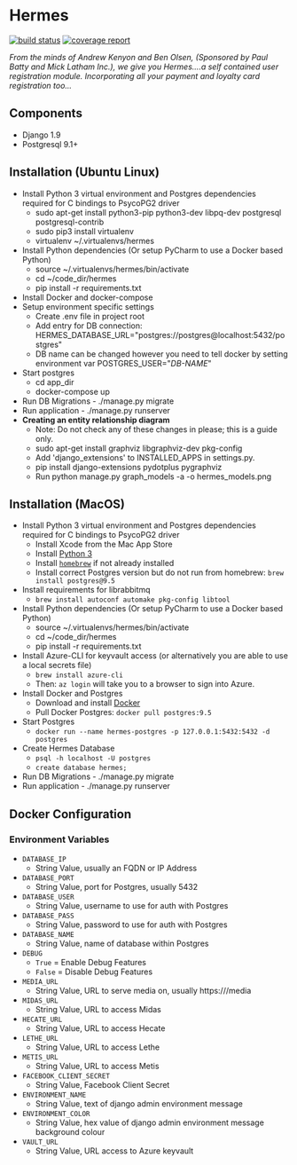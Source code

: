 # Hermes

[![build status](https://gitlab.com/hellobink/Olympus/hermes/badges/master/build.svg)](https://gitlab.com/hellobink/Olympus/hermes/commits/master) [![coverage report](https://gitlab.com/hellobink/Olympus/hermes/badges/master/coverage.svg)](https://gitlab.com/hellobink/Olympus/hermes/commits/master)

*From the minds of Andrew Kenyon and Ben Olsen, (Sponsored by Paul Batty and Mick Latham Inc.),
 we give you Hermes....a self contained user registration module. Incorporating all your payment and loyalty card registration too...*

## Components
 * Django 1.9
 * Postgresql 9.1+

## Installation (Ubuntu Linux)
 * Install Python 3 virtual environment and Postgres dependencies required for C bindings to PsycoPG2 driver
   * sudo apt-get install python3-pip python3-dev libpq-dev postgresql postgresql-contrib
   * sudo pip3 install virtualenv
   * virtualenv ~/.virtualenvs/hermes
 * Install Python dependencies (Or setup PyCharm to use a Docker based Python)
   * source  ~/.virtualenvs/hermes/bin/activate
   * cd ~/code_dir/hermes
   * pip install -r requirements.txt
 * Install Docker and docker-compose
 * Setup environment specific settings
   * Create .env file in project root
   * Add entry for DB connection: HERMES_DATABASE_URL="postgres://postgres@localhost:5432/postgres"
   * DB name can be changed however you need to tell docker by setting environment var POSTGRES_USER="*DB-NAME*"
 * Start postgres
   * cd app_dir
   * docker-compose up
 * Run DB Migrations - ./manage.py migrate
 * Run application - ./manage.py runserver
 * __Creating an entity relationship diagram__
   * Note: Do not check any of these changes in please; this is a guide only.
   * sudo apt-get install graphviz libgraphviz-dev pkg-config
   * Add 'django_extensions' to INSTALLED_APPS in settings.py.
   * pip install django-extensions pydotplus pygraphviz
   * Run python manage.py graph_models -a -o hermes_models.png

## Installation (MacOS)
 * Install Python 3 virtual environment and Postgres dependencies required for C bindings to PsycoPG2 driver
 	* Install Xcode from the Mac App Store
 	* Install [Python 3](https://www.python.org/downloads/mac-osx/) 
 	* Install [`homebrew`](https://brew.sh) if not already installed
 	* Install correct Postgres version but do not run from homebrew: `brew install postgres@9.5`
 * Install requirements for librabbitmq
   * `brew install autoconf automake pkg-config libtool`
 * Install Python dependencies (Or setup PyCharm to use a Docker based Python)
   * source  ~/.virtualenvs/hermes/bin/activate
   * cd ~/code_dir/hermes
   * pip install -r requirements.txt
 * Install Azure-CLI for keyvault access (or alternatively you are able to use a local secrets file)
   * `brew install azure-cli`    
   * Then: `az login` will take you to a browser to sign into Azure.   
 * Install Docker and Postgres
 	* Download and install [Docker](https://docs.docker.com/docker-for-mac/install/)
 	* Pull Docker Postgres: `docker pull postgres:9.5`
 * Start Postgres
 	* `docker run --name hermes-postgres -p 127.0.0.1:5432:5432 -d postgres`
 * Create Hermes Database
 	* `psql -h localhost -U postgres`
 	* `create database hermes;` 
 * Run DB Migrations - ./manage.py migrate
 * Run application - ./manage.py runserver

## Docker Configuration

### Environment Variables

- `DATABASE_IP`
  - String Value, usually an FQDN or IP Address
- `DATABASE_PORT`
  - String Value, port for Postgres, usually 5432
- `DATABASE_USER`
  - String Value, username to use for auth with Postgres
- `DATABASE_PASS`
  - String Value, password to use for auth with Postgres
- `DATABASE_NAME`
  - String Value, name of database within Postgres
- `DEBUG`
  - `True` = Enable Debug Features
  - `False` = Disable Debug Features
- `MEDIA_URL`
  - String Value, URL to serve media on, usually https://<fqdn>/media
- `MIDAS_URL`
  - String Value, URL to access Midas
- `HECATE_URL`
  - String Value, URL to access Hecate
- `LETHE_URL`
  - String Value, URL to access Lethe
- `METIS_URL`
  - String Value, URL to access Metis
- `FACEBOOK_CLIENT_SECRET`
  - String Value, Facebook Client Secret
- `ENVIRONMENT_NAME`
  - String Value, text of django admin environment message
- `ENVIRONMENT_COLOR`
  - String Value, hex value of django admin environment message background colour
- `VAULT_URL`
  - String Value, URL access to Azure keyvault
